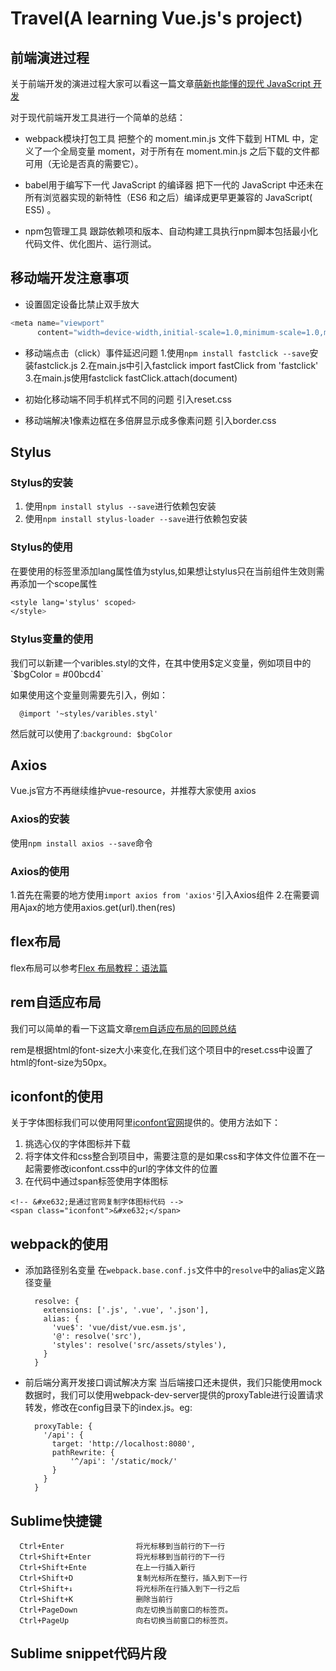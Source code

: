 # Travel(A learning Vue.js's project)

## 前端演进过程

关于前端开发的演进过程大家可以看这一篇文章[萌新也能懂的现代 JavaScript 开发](https://zhuanlan.zhihu.com/p/31044340)

对于现代前端开发工具进行一个简单的总结：

- webpack模块打包工具
	把整个的 moment.min.js 文件下载到 HTML 中，定义了一个全局变量 moment，对于所有在 moment.min.js 之后下载的文件都可用（无论是否真的需要它）。

- babel用于编写下一代 JavaScript 的编译器
	把下一代的 JavaScript 中还未在所有浏览器实现的新特性（ES6 和之后）编译成更早更兼容的 JavaScript( ES5) 。

- npm包管理工具
	跟踪依赖项和版本、自动构建工具执行npm脚本包括最小化代码文件、优化图片、运行测试。

## 移动端开发注意事项

- 设置<meta>固定设备比禁止双手放大

``` JavaScript
<meta name="viewport" 
      content="width=device-width,initial-scale=1.0,minimum-scale=1.0,maximum-scale=1.0,user-scalable=no">
```

- 移动端点击（click）事件延迟问题
	1.使用`npm install fastclick --save`安装fastclick.js
	2.在main.js中引入fastclick
		import fastClick from 'fastclick'
	3.在main.js使用fastclick
		fastClick.attach(document)

- 初始化移动端不同手机样式不同的问题
	引入reset.css

- 移动端解决1像素边框在多倍屏显示成多像素问题
	引入border.css

## Stylus

### Stylus的安装

1. 使用`npm install stylus --save`进行依赖包安装
2. 使用`npm install stylus-loader --save`进行依赖包安装

### Stylus的使用

在要使用的<styles/>标签里添加lang属性值为stylus,如果想让stylus只在当前组件生效则需再添加一个scope属性

``` Css
<style lang='stylus' scoped>
</style>

```

### Stylus变量的使用
我们可以新建一个varibles.styl的文件，在其中使用$定义变量，例如项目中的`$bgColor = #00bcd4`

如果使用这个变量则需要先引入，例如：
```
  @import '~styles/varibles.styl'
```

然后就可以使用了:`background: $bgColor`

## Axios
Vue.js官方不再继续维护vue-resource，并推荐大家使用 axios

### Axios的安装
使用`npm install axios --save`命令

### Axios的使用
1.首先在需要的地方使用`import axios from 'axios'`引入Axios组件
2.在需要调用Ajax的地方使用axios.get(url).then(res)

## flex布局
flex布局可以参考[Flex 布局教程：语法篇](http://www.ruanyifeng.com/blog/2015/07/flex-grammar.html)

## rem自适应布局

我们可以简单的看一下这篇文章[rem自适应布局的回顾总结](https://www.cnblogs.com/doseoer/p/5621923.html)

rem是根据html的font-size大小来变化,在我们这个项目中的reset.css中设置了html的font-size为50px。

## iconfont的使用
关于字体图标我们可以使用阿里[iconfont官网](http://www.iconfont.cn/home/index)提供的。使用方法如下：

1. 挑选心仪的字体图标并下载
2. 将字体文件和css整合到项目中，需要注意的是如果css和字体文件位置不在一起需要修改iconfont.css中的url的字体文件的位置
3. 在代码中通过span标签使用字体图标

```
<!-- &#xe632;是通过官网复制字体图标代码 -->
<span class="iconfont">&#xe632;</span>
```
## webpack的使用
- 添加路径别名变量
    在`webpack.base.conf.js`文件中的`resolve`中的alias定义路径变量
    ```
      resolve: {
        extensions: ['.js', '.vue', '.json'],
        alias: {
          'vue$': 'vue/dist/vue.esm.js',
          '@': resolve('src'),
          'styles': resolve('src/assets/styles'),
        }
      }
    ```
    
- 前后端分离开发接口调试解决方案
  当后端接口还未提供，我们只能使用mock数据时，我们可以使用webpack-dev-server提供的proxyTable进行设置请求转发，修改在config目录下的index.js。eg:
  ```
    proxyTable: {
      '/api': {
        target: 'http://localhost:8080',
        pathRewrite: {
            '^/api': '/static/mock/'
        }
      }
    }
  ```

## Sublime快捷键

```
  Ctrl+Enter                将光标移到当前行的下一行
  Ctrl+Shift+Enter          将光标移到当前行的下一行
  Ctrl+Shift+Ente           在上一行插入新行
  Ctrl+Shift+D              复制光标所在整行，插入到下一行
  Ctrl+Shift+↓              将光标所在行插入到下一行之后
  Ctrl+Shift+K              删除当前行
  Ctrl+PageDown             向左切换当前窗口的标签页。
  Ctrl+PageUp               向右切换当前窗口的标签页。
```

## Sublime snippet代码片段